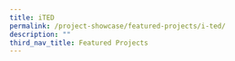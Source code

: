 ```yaml
---
title: iTED
permalink: /project-showcase/featured-projects/i-ted/
description: ""
third_nav_title: Featured Projects
---
```


